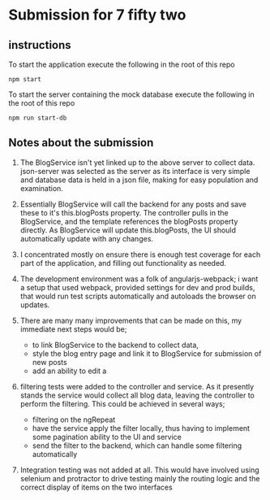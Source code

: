 # Submission for 7 fifty two

## instructions


To start the application execute the following in the root of this repo

    npm start

To start the server containing the mock database execute the following in the root of this repo

    npm run start-db


## Notes about the submission

1. The BlogService isn't yet linked up to the above server to collect data.  json-server was selected as the server
as its interface is very simple and database data is held in a json file, making for easy population and examination.

2. Essentially BlogService will call the backend for any posts and save these to it's this.blogPosts property. The
controller pulls in the BlogService, and the template references the blogPosts property directly.  As BlogService
will update this.blogPosts, the UI should automatically update with any changes.

3. I concentrated mostly on ensure there is enough test coverage for each part of the application, and filling out
functionality as needed.

4. The development environment was a folk of angularjs-webpack; i want a setup that used webpack, provided settings
for dev and prod builds, that would run test scripts automatically and autoloads the browser on updates.

5. There are many many improvements that can be made on this, my immediate next steps would be;
    * to link BlogService to the backend to collect data, 
    * style the blog entry page and link it to BlogService for submission of new posts
    * add an ability to edit a

6. filtering tests were added to the controller and service. As it presently stands the service would collect all blog
data, leaving the controller to perform the filtering.  This could be achieved in several ways;
    * filtering on the ngRepeat
    * have the service apply the filter locally, thus having to implement some pagination ability to the UI and service
    * send the filter to the backend, which can handle some filtering automatically

7. Integration testing was not added at all.  This would have involved using selenium and protractor to drive testing
mainly the routing logic and the correct display of items on the two interfaces


